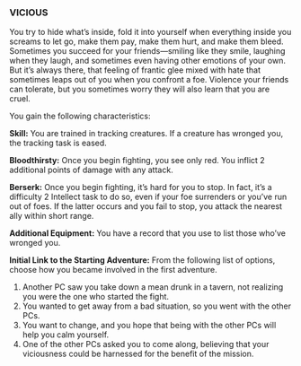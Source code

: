### VICIOUS

<!-- P, ID: 051005 -->

You try to hide what’s inside, fold it into yourself when everything inside you screams to let go, make them pay, make them hurt, and make them bleed. Sometimes you succeed for your friends—smiling like they smile, laughing when they laugh, and sometimes even having other emotions of your own. But it’s always there, that feeling of frantic glee mixed with hate that sometimes leaps out of you when you confront a foe. Violence your friends can tolerate, but you sometimes worry they will also learn that you are cruel.

<!-- P, ID: 051006 -->

You gain the following characteristics:

<!-- P, ID: 051007 -->

**Skill:** You are trained in tracking creatures. If a creature has wronged you, the tracking task is eased.

<!-- P, ID: 051008 -->

**Bloodthirsty:** Once you begin fighting, you see only red. You inflict 2 additional points of damage with any attack.

<!-- P, ID: 051009 -->

**Berserk:** Once you begin fighting, it’s hard for you to stop. In fact, it’s a difficulty 2 Intellect task to do so, even if your foe surrenders or you’ve run out of foes. If the latter occurs and you fail to stop, you attack the nearest ally within short range.

<!-- P, ID: 051010 -->

**Additional Equipment:** You have a record that you use to list those who’ve wronged you.

<!-- P, ID: 051011 -->

**Initial Link to the Starting Adventure:** From the following list of options, choose how you became involved in the first adventure.

<!-- L, ID: 051012 -->

1. Another PC saw you take down a mean drunk in a tavern, not realizing you were the one who started the fight.
2. You wanted to get away from a bad situation, so you went with the other PCs.
3. You want to change, and you hope that being with the other PCs will help you calm yourself.
4. One of the other PCs asked you to come along, believing that your viciousness could be harnessed for the benefit of the mission.

<!-- /L -->

